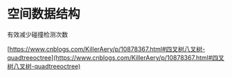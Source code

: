 # 空间数据结构

有效减少碰撞检测次数

[https://www.cnblogs.com/KillerAery/p/10878367.html#四叉树八叉树-quadtreeoctree](https://www.cnblogs.com/KillerAery/p/10878367.html#四叉树八叉树-quadtreeoctree)



